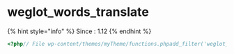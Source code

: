 # weglot\_words\_translate

{% hint style="info" %}
Since : 1.12
{% endhint %}

```php
<?php// File wp-content/themes/myTheme/functions.php​add_filter('weglot_words_translate', 'words_translate');​function words_translate($words){        $words[] = "Monday";       $words[] = "Tuesday";    $words[] = "Nice to meet you";           return $words;}
```

